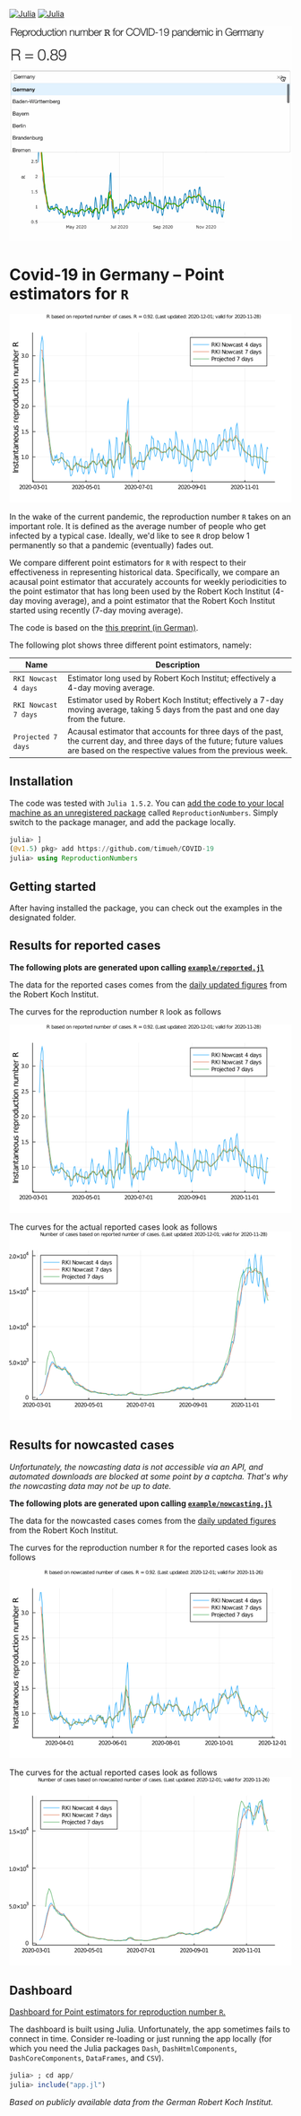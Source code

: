 [![Julia](https://img.shields.io/badge/Language-Julia-blue.svg)](https://julialang.org/)
[![Julia](https://img.shields.io/badge/Heroku-Dashboard-green.svg)](https://r-estimator-dashboard.herokuapp.com/)

[![Reproduction numbers as a gif](R-per-state.gif)](https://r-estimator-dashboard.herokuapp.com/)

# Covid-19 in Germany &ndash; Point estimators for `R`

![Reproduction numbers](example/reproduction-numbers-reported.png)

In the wake of the current pandemic, the reproduction number `R` takes on an important role.
It is defined as the average number of people who get infected by a typical case.
Ideally, we'd like to see `R` drop below 1 permanently so that a pandemic (eventually) fades out.

We compare different point estimators for `R` with respect to their effectiveness in representing historical data.
Specifically, we compare an acausal point estimator that accurately accounts for weekly periodicities to the point estimator that has long been used by the Robert Koch Institut (4-day moving average), and a point estimator that the Robert Koch Institut started using recently (7-day moving average).

The code is based on the [this preprint (in German)](https://www.researchgate.net/profile/Ralf_Mikut/publication/341447502_Schatzung_einer_zeitabhangigen_Reproduktionszahl_R_fur_Daten_mit_einer_wochentlichen_Periodizitat_am_Beispiel_von_SARS-CoV-2-Infektionen_und_COVID-19/links/5ec190ee92851c11a870291a/Schaetzung-einer-zeitabhaengigen-Reproduktionszahl-R-fuer-Daten-mit-einer-woechentlichen-Periodizitaet-am-Beispiel-von-SARS-CoV-2-Infektionen-und-COVID-19.pdf).

The following plot shows three different point estimators, namely:

| Name | Description |
| --- | --- |
| `RKI Nowcast 4 days` | Estimator long used by Robert Koch Institut; effectively a 4-day moving average. |
| `RKI Nowcast 7 days` | Estimator used by Robert Koch Institut; effectively a 7-day moving average, taking 5 days from the past and one day from the future. |
| `Projected 7 days` | Acausal estimator that accounts for three days of the past, the current day, and three days of the future; future values are based on the respective values from the previous week. | 

## Installation

The code was tested with `Julia 1.5.2`.
You can [add the code to your local machine as an unregistered package](https://julialang.github.io/Pkg.jl/v1/managing-packages/#Adding-unregistered-packages-1) called `ReproductionNumbers`.
Simply switch to the package manager, and add the package locally.
```julia
julia> ]
(@v1.5) pkg> add https://github.com/timueh/COVID-19
julia> using ReproductionNumbers
```

## Getting started

After having installed the package, you can check out the examples in the designated folder.

## Results for reported cases

__The following plots are generated upon calling [`example/reported.jl`](example/reported.jl)__

The data for the reported cases comes from the [daily updated figures](https://www.arcgis.com/sharing/rest/content/items/f10774f1c63e40168479a1feb6c7ca74/data) from the Robert Koch Institut.

The curves for the reproduction number `R` look as follows

![Reproduction numbers](example/reproduction-numbers-reported.png)

The curves for the actual reported cases look as follows
![Reported cases](example/cases-reported.png)

## Results for nowcasted cases

*Unfortunately, the nowcasting data is not accessible via an API, and automated downloads are blocked at some point by a captcha. That's why the nowcasting data may not be up to date.*

__The following plots are generated upon calling [`example/nowcasting.jl`](example/nowcasting.jl)__

The data for the nowcasted cases comes from the [daily updated figures](https://www.rki.de/DE/Content/InfAZ/N/Neuartiges_Coronavirus/Projekte_RKI/Nowcasting_Zahlen.xlsx\?__blob\=publicationFile) from the Robert Koch Institut.

The curves for the reproduction number `R` for the reported cases look as follows

![Reproduction numbers](example/reproduction-numbers-nowcasting.png)

The curves for the actual reported cases look as follows
![Reported cases](example/cases-nowcasting.png)


## Dashboard

[Dashboard for Point estimators for reproduction number `R`.](https://r-estimator-dashboard.herokuapp.com/)

The dashboard is built using Julia.
Unfortunately, the app sometimes fails to connect in time.
Consider re-loading or just running the app locally (for which you need the Julia packages `Dash`, `DashHtmlComponents`, `DashCoreComponents`, `DataFrames`, and `CSV`).

```julia
julia> ; cd app/
julia> include("app.jl")
```

*Based on publicly available data from the German Robert Koch Institut.*